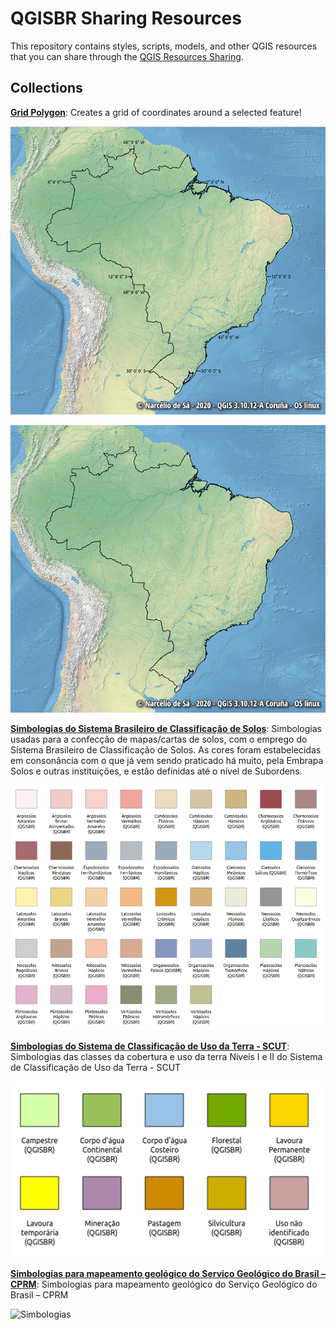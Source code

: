 # QGISBR Sharing Resources

This repository contains styles, scripts, models, and other QGIS 
resources that you can share through the [QGIS Resources Sharing](https://plugins.qgis.org/plugins/qgis_resource_sharing/).

## Collections

[**Grid Polygon**](https://github.com/qgisbr/QGISBR-Resources/tree/main/collections/grid_polygon): Creates a grid of coordinates around a selected feature!

![With Grid](collections/grid_polygon/preview/with_grid.png)

![No Grid](collections/grid_polygon/preview/no_grid.png)

[**Simbologias do Sistema Brasileiro de Classificação de Solos**](https://github.com/qgisbr/QGISBR-Resources/tree/main/collections/classificacao_solos_embrapa): Simbologias usadas para a confecção de mapas/cartas de solos, com o emprego do Sistema Brasileiro de Classificação de Solos. As cores foram estabelecidas em consonância com o que já vem sendo praticado há muito, pela Embrapa Solos e outras instituições, e estão definidas até o nível de Subordens.

![Simbologias](collections/classificacao_solos_embrapa/preview/solos.png)

[**Simbologias do Sistema de Classificação de Uso da Terra - SCUT**](https://github.com/qgisbr/QGISBR-Resources/tree/main/collections/sistema_classificacao_uso_terra_scut): Simbologias das classes da cobertura e uso da terra Níveis I e II do Sistema de Classificação de Uso da Terra - SCUT 

![Simbologias](collections/sistema_classificacao_uso_terra_scut/preview/uso_terra.png)

[**Simbologias para mapeamento geológico do Serviço Geológico do Brasil – CPRM**](https://github.com/qgisbr/QGISBR-Resources/tree/main/collections/geologia_cprm): Simbologias para mapeamento geológico do Serviço Geológico do Brasil –  CPRM

![Simbologias](https://user-images.githubusercontent.com/53950449/120331463-2c725100-c2c4-11eb-8758-60b4f2c5bb90.jpg)





